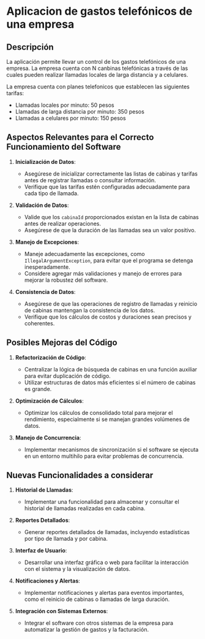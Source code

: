 # Aplicacion de gastos telefónicos de una empresa

## Descripción

La aplicación permite llevar un control de los gastos telefónicos de una empresa. 
La empresa cuenta con N canbinas telefónicas a través de las cuales pueden realizar llamadas locales de larga distancia y a celulares.


La empresa cuenta con planes telefonicos que establecen las siguientes tarifas:

- Llamadas locales por minuto: 50 pesos
- Llamadas de larga distancia por minuto: 350 pesos
- Llamadas a celulares por minuto: 150 pesos


## Aspectos Relevantes para el Correcto Funcionamiento del Software

1. **Inicialización de Datos**:
    - Asegúrese de inicializar correctamente las listas de cabinas y tarifas antes de registrar llamadas o consultar información.
    - Verifique que las tarifas estén configuradas adecuadamente para cada tipo de llamada.

2. **Validación de Datos**:
    - Valide que los `cabinaId` proporcionados existan en la lista de cabinas antes de realizar operaciones.
    - Asegúrese de que la duración de las llamadas sea un valor positivo.

3. **Manejo de Excepciones**:
    - Maneje adecuadamente las excepciones, como `IllegalArgumentException`, para evitar que el programa se detenga inesperadamente.
    - Considere agregar más validaciones y manejo de errores para mejorar la robustez del software.

4. **Consistencia de Datos**:
    - Asegúrese de que las operaciones de registro de llamadas y reinicio de cabinas mantengan la consistencia de los datos.
    - Verifique que los cálculos de costos y duraciones sean precisos y coherentes.

## Posibles Mejoras del Código

1. **Refactorización de Código**:
    - Centralizar la lógica de búsqueda de cabinas en una función auxiliar para evitar duplicación de código.
    - Utilizar estructuras de datos más eficientes si el número de cabinas es grande.

2. **Optimización de Cálculos**:
    - Optimizar los cálculos de consolidado total para mejorar el rendimiento, especialmente si se manejan grandes volúmenes de datos.

3. **Manejo de Concurrencia**:
    - Implementar mecanismos de sincronización si el software se ejecuta en un entorno multihilo para evitar problemas de concurrencia.


## Nuevas Funcionalidades a considerar

1. **Historial de Llamadas**:
    - Implementar una funcionalidad para almacenar y consultar el historial de llamadas realizadas en cada cabina.

2. **Reportes Detallados**:
    - Generar reportes detallados de llamadas, incluyendo estadísticas por tipo de llamada y por cabina.

3. **Interfaz de Usuario**:
    - Desarrollar una interfaz gráfica o web para facilitar la interacción con el sistema y la visualización de datos.

4. **Notificaciones y Alertas**:
    - Implementar notificaciones y alertas para eventos importantes, como el reinicio de cabinas o llamadas de larga duración.

5. **Integración con Sistemas Externos**:
    - Integrar el software con otros sistemas de la empresa para automatizar la gestión de gastos y la facturación.